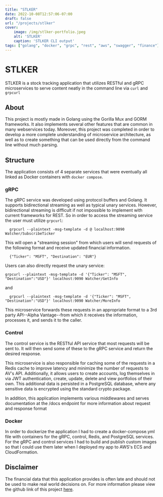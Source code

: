 ```yaml
---
title: "STLKER"
date: 2022-10-08T12:57:06-07:00
draft: false
url: "/projects/stlker"
cover:
    image: /img/stlker-portfolio.jpeg
    alt: 'STLKER'
    caption: 'STLKER CLI output'
tags: ["golang", "docker", "grpc", "rest", "aws", "swagger", "finance"]
---
```

# STLKER
STLKER is a stock tracking application that utilizes RESTful and gRPC microservices to serve content neatly in the command line via `curl` and `grpcurl`
## About
This project is mostly made in Golang using the Gorilla Mux and GORM frameworks. It also implements several other features that are common in many webservices today. Moreover, this project was completed in order to develop a more complete understanding of microservice architecture, as well as to create something that can be used directly from the command line without much parsing.

## Structure
The application consists of 4 separate services that were eventually all linked as Docker containers with `docker compose`.

### gRPC
The gRPC service was developed using protocol buffers and Golang. It supports bidirectional streaming as well as typical unary services. However, bidirectional streaming is difficult if not impossible to implement with current frameworks for REST. So in order to access the streaming service the user must utilize `grpcurl`:
```
  grpcurl --plaintext -msg-template -d @ localhost:9090 Watcher/SubscribeTicker
```
This will open a "streaming session" from which users will send requests of the following format and receive updated financial information.
```
  {"Ticker": "MSFT", "Destination": "EUR"}
```
Users can also directly request the unary service:
```  
grpcurl --plaintext -msg-template -d '{"Ticker": "MSFT", "Destination":"USD"}' localhost:9090 Watcher/GetInfo
```
and
```
  grpcurl --plaintext -msg-template -d '{"Ticker": "MSFT", "Destination":"USD"}' localhost:9090 Watcher/MoreInfo
```
This microservice forwards these requests in an appropriate format to a 3rd party API--Alpha Vantage--from which it receives the information, processes it, and sends it to the caller.

### Control
The control service is the RESTful API service that most requests will be sent to. It will then send some of these to the gRPC service and return the desired response.

This microservice is also responsible for caching some of the requests in a Redis cache to improve latency and minimize the number of requests to AV's API. Additionally, it allows users to create accounts, log themselves in via JWT authentication, create, update, delete and view portfolios of their own. This additional data is persisted in a PostgreSQL database, where any sensitive data is encrypted using the standard crypto package. 

In addition, this application implements various middlewares and serves documentation at the /docs endpoint for more information about request and response format

### Docker
In order to dockerize the application I had to create a docker-compose.yml file with containers for the gRPC, control, Redis, and PostgreSQL services. For the gRPC and control services I had to build and publish custom images so that I could use them later when I deployed my app to AWS's ECS and CloudFormation.

## Disclaimer
The financial data that this application provides is often late and should not be used to make real world decisions on. For more information please view the github link of this project [here](https://github.com/fercevik729/STLKER).


